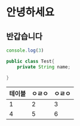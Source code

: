 # 안녕하세요

## 반갑습니다

```js
console.log(3)
```

```java
public class Test{
    private String name;

}
```

|테이블|ㅇㄹㅇ|ㅇㄹㅇ|
|-----|------|------|
|1|2|3|
|4|5|6|


